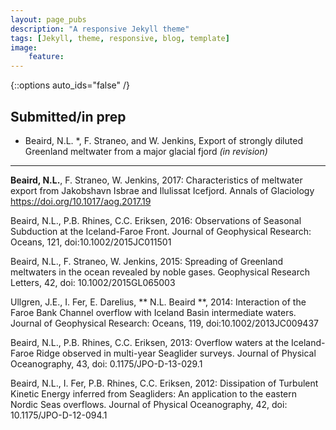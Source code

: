 ```yaml
---
layout: page_pubs
description: "A responsive Jekyll theme"
tags: [Jekyll, theme, responsive, blog, template]
image: 
    feature:
---
```


{::options auto_ids="false" /}

## Submitted/in prep

* Beaird, N.L. *, F. Straneo, and W. Jenkins, Export of strongly diluted Greenland meltwater from a major glacial fjord *(in revision)*

---

**Beaird, N.L.**, F. Straneo, W. Jenkins,  2017:  Characteristics of meltwater export from Jakobshavn Isbrae and Ilulissat Icefjord. Annals of Glaciology https://doi.org/10.1017/aog.2017.19

Beaird, N.L., P.B. Rhines, C.C. Eriksen, 2016:  Observations of Seasonal Subduction at the Iceland-Faroe Front. Journal of Geophysical Research: Oceans, 121, doi:10.1002/2015JC011501

Beaird, N.L., F. Straneo, W. Jenkins,  2015:  Spreading of Greenland meltwaters in the ocean revealed by noble gases. Geophysical Research Letters, 42, doi: 10.1002/2015GL065003 

 Ullgren, J.E., I. Fer, E. Darelius, ** N.L. Beaird **, 2014: Interaction of the Faroe Bank Channel overflow with Iceland Basin intermediate waters. Journal of Geophysical Research: Oceans, 119, doi:10.1002/2013JC009437

 Beaird, N.L., P.B. Rhines, C.C. Eriksen, 2013:  Overflow waters at the Iceland-Faroe Ridge observed in multi-year Seaglider surveys.  Journal of Physical Oceanography, 43, doi: 0.1175/JPO-D-13-029.1 

 Beaird, N.L., I. Fer, P.B. Rhines, C.C. Eriksen, 2012: Dissipation of Turbulent Kinetic Energy inferred from Seagliders: An application to the eastern Nordic Seas overflows. Journal of Physical Oceanography, 42, doi: 10.1175/JPO-D-12-094.1



